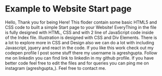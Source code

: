 # Example to Website Start page

Hello, Thank you for being Here!
This floder contain some basic HTML5 and CSS code to built a simple Start page to your Website! 
EveryThing in the file is fully designed with HTML, CSS and with 2 line of JavaScript code inside of the Index file.
Illustration is designed with CSS and Div Elements. There is a lot to explore more in CSS and Design also we can do a lot with including Javascript, jquery and react in the code.
If you like this work check out my codepen profile I post some stuff there my username is  agreshgupta. Follow me on linkedin you can find link to linkedin in my github profile.
If you have better code feel free to edit the files and for queries you can ping me on instagram (agreshgupta_).
Feel free to contact me.
